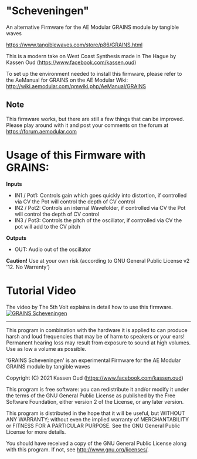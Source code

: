 # "Scheveningen" 

An alternative Firmware for the AE Modular GRAINS module by tangible waves

https://www.tangiblewaves.com/store/p86/GRAINS.html

This is a modern take on West Coast Synthesis made in The Hague by Kassen Oud (https://www.facebook.com/kassen.oud)
  
To set up the environment needed to install this firmware, please refer to the AeManual for GRAINS on the AE Modular Wiki: http://wiki.aemodular.com/pmwiki.php/AeManual/GRAINS
 
## Note

This firmware works, but there are still a few things that can be improved. Please play around with it and post your comments on the forum at
https://forum.aemodular.com

# Usage of this Firmware with GRAINS:

__Inputs__

* IN1 / Pot1: Controls gain which goes quickly into distortion, if controlled via CV the Pot will control the depth of CV control 
* IN2 / Pot2: Controls an internal Wavefolder, if controlled via CV the Pot will control the depth of CV control 
* IN3 / Pot3: Controls the pitch of the oscillator, if controlled via CV the pot will add to the CV pitch

__Outputs__

* OUT:        Audio out of the oscillator

__Caution!__ Use at your own risk  (according to GNU General Public License v2 '12. No Warrenty')

# Tutorial Video 
The video by The 5th Volt explains in detail how to use this firmware. 
[![GRAINS Scheveningen](https://res.cloudinary.com/marcomontalbano/image/upload/v1611316374/video_to_markdown/images/youtube--5bPDJzVtN6k-c05b58ac6eb4c4700831b2b3070cd403.jpg)](https://youtu.be/5bPDJzVtN6k "GRAINS Scheveningen")

---
This program in combination with the hardware it is applied to can produce harsh and loud 
frequencies that may be of harm to speakers or your ears! Permanent hearing loss may result 
from exposure to sound at high volumes. Use as low a volume as possible.

'GRAINS Scheveningen' is an experimental Firmware for the AE Modular GRAINS module by tangible waves

Copyright (C) 2021  Kassen Oud (https://www.facebook.com/kassen.oud)

This program is free software: you can redistribute it and/or modify
it under the terms of the GNU General Public License as published by
the Free Software Foundation, either version 2 of the License, or
any later version.

This program is distributed in the hope that it will be useful,
but WITHOUT ANY WARRANTY; without even the implied warranty of
MERCHANTABILITY or FITNESS FOR A PARTICULAR PURPOSE.  See the
GNU General Public License for more details.

You should have received a copy of the GNU General Public License
along with this program.  If not, see <http://www.gnu.org/licenses/>.
